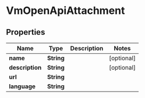 
# VmOpenApiAttachment

## Properties
Name | Type | Description | Notes
------------ | ------------- | ------------- | -------------
**name** | **String** |  |  [optional]
**description** | **String** |  |  [optional]
**url** | **String** |  | 
**language** | **String** |  | 



